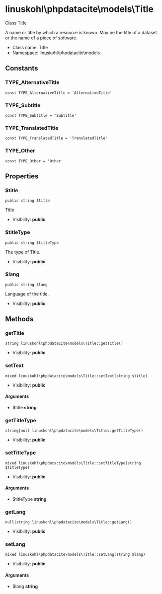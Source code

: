 linuskohl\phpdatacite\models\Title
===============

Class Title

A name or title by which a resource is known. May be the title of a dataset or the name of a piece of software.


* Class name: Title
* Namespace: linuskohl\phpdatacite\models



Constants
----------


### TYPE_AlternativeTitle

    const TYPE_AlternativeTitle = 'AlternativeTitle'





### TYPE_Subtitle

    const TYPE_Subtitle = 'Subtitle'





### TYPE_TranslatedTitle

    const TYPE_TranslatedTitle = 'TranslatedTitle'





### TYPE_Other

    const TYPE_Other = 'Other'





Properties
----------


### $title

    public string $title

Title



* Visibility: **public**


### $titleType

    public string $titleType

The type of Title.



* Visibility: **public**


### $lang

    public string $lang

Language of the title.



* Visibility: **public**


Methods
-------


### getTitle

    string linuskohl\phpdatacite\models\Title::getTitle()





* Visibility: **public**




### setText

    mixed linuskohl\phpdatacite\models\Title::setText(string $title)





* Visibility: **public**


#### Arguments
* $title **string**



### getTitleType

    string|null linuskohl\phpdatacite\models\Title::getTitleType()





* Visibility: **public**




### setTitleType

    mixed linuskohl\phpdatacite\models\Title::setTitleType(string $titleType)





* Visibility: **public**


#### Arguments
* $titleType **string**



### getLang

    null|string linuskohl\phpdatacite\models\Title::getLang()





* Visibility: **public**




### setLang

    mixed linuskohl\phpdatacite\models\Title::setLang(string $lang)





* Visibility: **public**


#### Arguments
* $lang **string**


